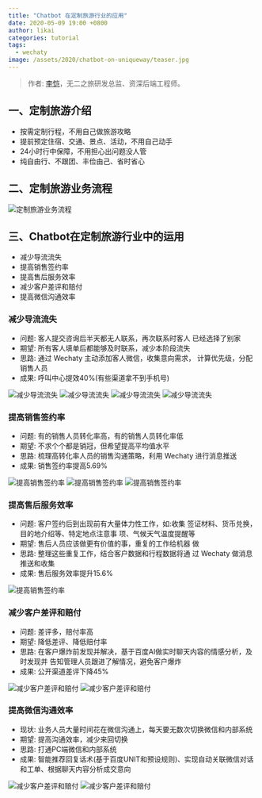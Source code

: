 ```yaml
---
title: "Chatbot 在定制旅游行业的应用"
date: 2020-05-09 19:00 +0800
author: likai
categories: tutorial
tags:
  - wechaty
image: /assets/2020/chatbot-on-uniqueway/teaser.jpg
---
```


> 作者: [李恺](https://github.com/tlikai)，无二之旅研发总监、资深后端工程师。
<!-- more -->

## 一、定制旅游介绍

* 按需定制行程，不用自己做旅游攻略
* 提前预定住宿、交通、景点、活动，不用自己动手
* 24小时行中保障，不用担心出问题没人管
* 纯自由行、不跟团、丰俭由己、省时省心

## 二、定制旅游业务流程

![定制旅游业务流程](/assets/2020/chatbot-on-uniqueway/slide-2.jpg)

## 三、Chatbot在定制旅游行业中的运用

* 减少导流流失
* 提高销售签约率
* 提高售后服务效率
* 减少客户差评和赔付
* 提高微信沟通效率

### 减少导流流失

* 问题: 客人提交咨询后半天都无人联系，再次联系时客人 已经选择了别家
* 期望: 所有客人填单后都能够及时联系，减少本阶段流失
* 思路: 通过 Wechaty 主动添加客人微信，收集意向需求， 计算优先级，分配销售人员
* 成果: 呼叫中心提效40%(有些渠道拿不到手机号)

![减少导流流失](/assets/2020/chatbot-on-uniqueway/slide-3.jpg)
![减少导流流失](/assets/2020/chatbot-on-uniqueway/slide-4.jpg)
![减少导流流失](/assets/2020/chatbot-on-uniqueway/slide-5.jpg)
![减少导流流失](/assets/2020/chatbot-on-uniqueway/slide-6.jpg)

### 提高销售签约率

* 问题: 有的销售人员转化率高，有的销售人员转化率低
* 期望: 不求个个都是销冠，但希望提高平均值水平
* 思路: 梳理高转化率人员的销售沟通策略，利用 Wechaty 进行消息推送
* 成果: 销售签约率提高5.69%

![提高销售签约率](/assets/2020/chatbot-on-uniqueway/slide-7.jpg)
![提高销售签约率](/assets/2020/chatbot-on-uniqueway/slide-8.jpg)
![提高销售签约率](/assets/2020/chatbot-on-uniqueway/slide-9.jpg)

### 提高售后服务效率

* 问题: 客户签约后到出现前有大量体力性工作，如:收集 签证材料、货币兑换，目的地介绍等、特定地点注意事 项、气候天气温度提醒等
* 期望: 售后人员应该做更有价值的事，重复的工作给机器 做
* 思路: 整理这些重复工作，结合客户数据和行程数据将通 过 Wechaty 做消息推送和收集
* 成果: 售后服务效率提升15.6%

![提高销售签约率](/assets/2020/chatbot-on-uniqueway/slide-10.jpg)

### 减少客户差评和赔付

* 问题: 差评多，赔付率高
* 期望: 降低差评、降低赔付率
* 思路: 在客户爆炸前发现并解决，基于百度AI做实时聊天内容的情感分析，及时发现并 告知管理人员跟进了解情况，避免客户爆炸
* 成果: 公开渠道差评下降45%

![减少客户差评和赔付](/assets/2020/chatbot-on-uniqueway/slide-11.jpg)
![减少客户差评和赔付](/assets/2020/chatbot-on-uniqueway/slide-12.jpg)

### 提高微信沟通效率

* 现状: 业务人员大量时间花在微信沟通上，每天要无数次切换微信和内部系统
* 期望: 提高沟通效率，减少来回切换
* 思路: 打通PC端微信和内部系统
* 成果: 智能推荐回复话术(基于百度UNIT和预设规则)、实现自动关联微信对话和工单、根据聊天内容分析成交意向

![减少客户差评和赔付](/assets/2020/chatbot-on-uniqueway/slide-13.jpg)
![减少客户差评和赔付](/assets/2020/chatbot-on-uniqueway/slide-14.jpg)
